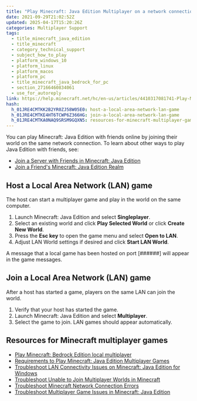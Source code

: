 ```yaml
---
title: "Play Minecraft: Java Edition Multiplayer on a network connection"
date: 2021-09-29T21:02:52Z
updated: 2025-04-17T15:20:26Z
categories: Multiplayer Support
tags:
  - title_minecraft_java_edition
  - title_minecraft
  - category_technical_support
  - subject_how_to_play
  - platform_windows_10
  - platform_linux
  - platform_macos
  - platform_pc
  - title_minecraft_java_bedrock_for_pc
  - section_27166460834061
  - use_for_autoreply
link: https://help.minecraft.net/hc/en-us/articles/4410317081741-Play-Minecraft-Java-Edition-Multiplayer-on-a-network-connection
hash:
  h_01JRE4CMTKK2B2YR0ZJ58W05E0: host-a-local-area-network-lan-game
  h_01JRE4CMTKE4HT6TCWP6Z366HG: join-a-local-area-network-lan-game
  h_01JRE4CMTKA0NAQ9SRSM9GQXN5: resources-for-minecraft-multiplayer-games
---
```


You can play Minecraft: Java Edition with friends online by joining their world on the same network connection. To learn about other ways to play Java Edition with friends, see:

- [Join a Server with Friends in Minecraft: Java Edition](./How-to-Join-a-Server-with-Friends-in-Minecraft-Java-Edition.md)
- [Join a Friend's Minecraft: Java Edition Realm](../Create-or-Join-Realms/How-to-Join-a-Friend-s-Minecraft-Java-Edition-Realm.md)

## Host a Local Area Network (LAN) game

The host can start a multiplayer game and play in the world on the same computer. 

1.  Launch Minecraft: Java Edition and select **Singleplayer**.
2.  Select an existing world and click **Play Selected World** or click **Create New World**.
3.  Press the **Esc key** to open the game menu and select **Open to LAN**. 
4.  Adjust LAN World settings if desired and click **Start LAN World**.

A message that a local game has been hosted on port \[######\] will appear in the game messages.

## Join a Local Area Network (LAN) game

After a host has started a game, players on the same LAN can join the world.

1.  Verify that your host has started the game.
2.  Launch Minecraft: Java Edition and select **Multiplayer**.
3.  Select the game to join. LAN games should appear automatically.

## Resources for Minecraft multiplayer games

- [Play Minecraft: Bedrock Edition local multiplayer](./Play-Minecraft-Bedrock-Edition-local-multiplayer.md)
- [Requirements to Play Minecraft: Java Edition Multiplayer Games](./Requirements-to-Play-Minecraft-Java-Edition-Multiplayer-Games.md)
- [Troubleshoot LAN Connectivity Issues on Minecraft: Java Edition for Windows](../Performance-Troubleshooting/LAN-Connectivity-Issues-on-Minecraft-Java-Edition-for-Windows.md)
- [Troubleshoot Unable to Join Multiplayer Worlds in Minecraft](../Troubleshoot-Minecraft-Realms/Troubleshooting-Unable-to-Join-Multiplayer-Worlds-in-Minecraft.md)
- [Troubleshoot Minecraft Network Connection Errors](../Performance-Troubleshooting/Troubleshoot-Minecraft-Network-Connection-Errors.md)
- [Troubleshoot Multiplayer Game Issues in Minecraft: Java Edition](./Get-Help-with-Minecraft-Java-Edition-Multiplayer.md)
